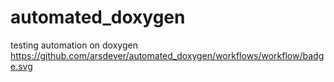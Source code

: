 # automated_doxygen
testing automation on doxygen
https://github.com/arsdever/automated_doxygen/workflows/workflow/badge.svg
